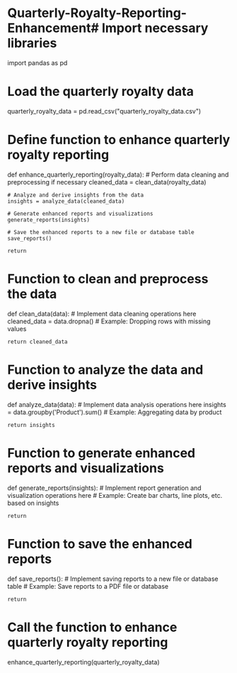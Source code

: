 # Quarterly-Royalty-Reporting-Enhancement# Import necessary libraries
import pandas as pd

# Load the quarterly royalty data
quarterly_royalty_data = pd.read_csv("quarterly_royalty_data.csv")

# Define function to enhance quarterly royalty reporting
def enhance_quarterly_reporting(royalty_data):
    # Perform data cleaning and preprocessing if necessary
    cleaned_data = clean_data(royalty_data)
    
    # Analyze and derive insights from the data
    insights = analyze_data(cleaned_data)
    
    # Generate enhanced reports and visualizations
    generate_reports(insights)
    
    # Save the enhanced reports to a new file or database table
    save_reports()
    
    return

# Function to clean and preprocess the data
def clean_data(data):
    # Implement data cleaning operations here
    cleaned_data = data.dropna()  # Example: Dropping rows with missing values
    
    return cleaned_data

# Function to analyze the data and derive insights
def analyze_data(data):
    # Implement data analysis operations here
    insights = data.groupby('Product').sum()  # Example: Aggregating data by product
    
    return insights

# Function to generate enhanced reports and visualizations
def generate_reports(insights):
    # Implement report generation and visualization operations here
    # Example: Create bar charts, line plots, etc. based on insights
    
    return

# Function to save the enhanced reports
def save_reports():
    # Implement saving reports to a new file or database table
    # Example: Save reports to a PDF file or database
    
    return

# Call the function to enhance quarterly royalty reporting
enhance_quarterly_reporting(quarterly_royalty_data)
